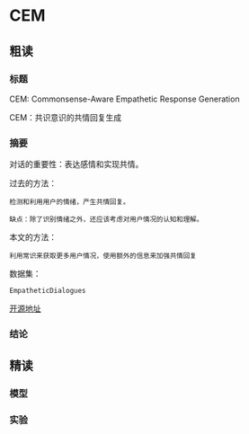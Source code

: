 # CEM

## 粗读

### 标题

CEM: Commonsense-Aware Empathetic Response Generation

CEM：共识意识的共情回复生成

### 摘要

对话的重要性：表达感情和实现共情。

过去的方法：

    检测和利用用户的情绪，产生共情回复。

    缺点：除了识别情绪之外，还应该考虑对用户情况的认知和理解。

本文的方法：

    利用常识来获取更多用户情况，使用额外的信息来加强共情回复

数据集：

    EmpatheticDialogues

[开源地址](https://github.com/Sahandfer/CEM)

### 结论

## 精读

### 模型

### 实验
